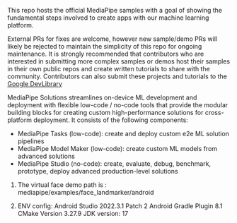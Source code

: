This repo hosts the official MediaPipe samples with a goal of showing the fundamental steps involved to create apps with our machine learning platform. 

External PRs for fixes are welcome, however new sample/demo PRs will likely be rejected to maintain the simplicity of this repo for ongoing maintenance. It is strongly recommended that contributors who are interested in submitting more complex samples or demos host their samples in their own public repos and create written tutorials to share with the community. Contributors can also submit these projects and tutorials to the [Google DevLibrary](https://devlibrary.withgoogle.com/)


MediaPipe Solutions streamlines on-device ML development and deployment with flexible low-code / no-code tools that provide the modular building blocks for creating custom high-performance solutions for cross-platform deployment. It consists of the following components:
* MediaPipe Tasks (low-code): create and deploy custom e2e ML solution pipelines
* MediaPipe Model Maker (low-code): create custom ML models from advanced solutions
* MediaPipe Studio (no-code): create, evaluate, debug, benchmark, prototype, deploy advanced production-level solutions







1. The virtual face demo path is : mediapipe/examples/face_landmarker/android
	
2. ENV config:
   Android Studio 2022.3.1 Patch 2
   Android Gradle Plugin 8.1
   CMake Version 3.27.9
   JDK version: 17
   

